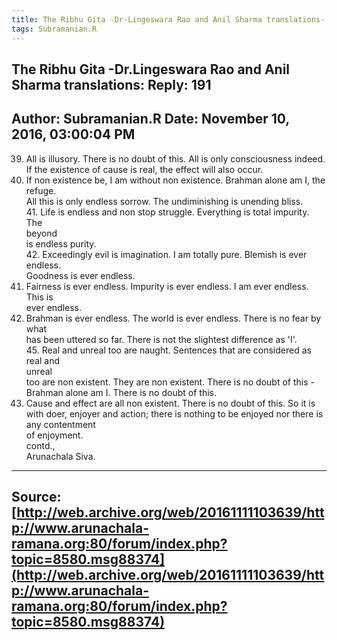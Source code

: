 ```yaml
--- 
title: The Ribhu Gita -Dr-Lingeswara Rao and Anil Sharma translations- Reply- 191   
tags: Subramanian.R  
---  
```

##  The Ribhu Gita -Dr.Lingeswara Rao and Anil Sharma translations: Reply: 191  
Author: Subramanian.R       Date: November 10, 2016, 03:00:04 PM  
---  
39. All is illusory. There is no doubt of this. All is only consciousness indeed.   
If the existence of cause is real, the effect will also occur.   
40. If non existence be, I am without non existence. Brahman alone am I, the refuge.   
All this is only endless sorrow. The undiminishing is unending bliss.   
41\. Life is endless and non stop struggle. Everything is total impurity. The  
beyond   
is endless purity.   
42\. Exceedingly evil is imagination. I am totally pure. Blemish is ever  
endless.   
Goodness is ever endless.   
43. Fairness is ever endless. Impurity is ever endless. I am ever endless. This is   
ever endless.   
44. Brahman is ever endless. The world is ever endless. There is no fear by what   
has been uttered so far. There is not the slightest difference as 'I'.   
45\. Real and unreal too are naught. Sentences that are considered as real and  
unreal   
too are non existent. They are non existent. There is no doubt of this -  
Brahman alone am I. There is no doubt of this.   
46. Cause and effect are all non existent. There is no doubt of this. So it is with doer, enjoyer and action; there is nothing to be enjoyed nor there is any contentment   
of enjoyment.   
contd.,   
Arunachala Siva.
 ---  
Source:[http://web.archive.org/web/20161111103639/http://www.arunachala-ramana.org:80/forum/index.php?topic=8580.msg88374](http://web.archive.org/web/20161111103639/http://www.arunachala-ramana.org:80/forum/index.php?topic=8580.msg88374)   
---  

